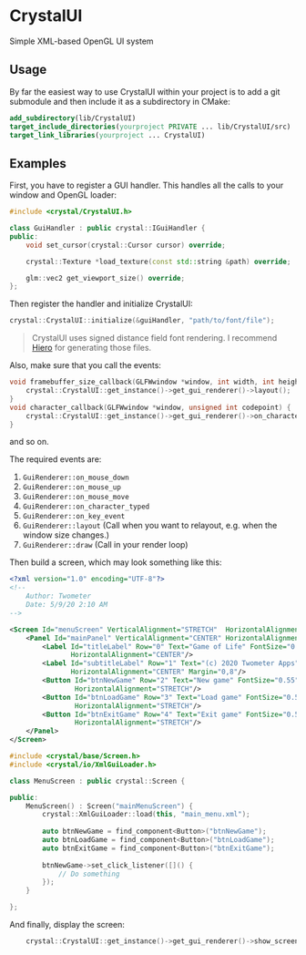 # CrystalUI
Simple XML-based OpenGL UI system

## Usage
By far the easiest way to use CrystalUI within your project is to add a git submodule and then 
include it as a subdirectory in CMake:

```cmake
add_subdirectory(lib/CrystalUI)
target_include_directories(yourproject PRIVATE ... lib/CrystalUI/src)
target_link_libraries(yourproject ... CrystalUI)
```

## Examples
First, you have to register a GUI handler. This handles all the calls to your window and OpenGL loader:
```cpp
#include <crystal/CrystalUI.h>

class GuiHandler : public crystal::IGuiHandler {
public:
    void set_cursor(crystal::Cursor cursor) override;

    crystal::Texture *load_texture(const std::string &path) override;

    glm::vec2 get_viewport_size() override;
};
```

Then register the handler and initialize CrystalUI:
```cpp
crystal::CrystalUI::initialize(&guiHandler, "path/to/font/file");
```

> CrystalUI uses signed distance field font rendering. I recommend [Hiero](https://libgdx.badlogicgames.com/tools.html) for generating those files.

Also, make sure that you call the events:
```cpp
void framebuffer_size_callback(GLFWwindow *window, int width, int height) {
    crystal::CrystalUI::get_instance()->get_gui_renderer()->layout();
}
void character_callback(GLFWwindow *window, unsigned int codepoint) {
    crystal::CrystalUI::get_instance()->get_gui_renderer()->on_character_typed(codepoint);
}
```
and so on.

The required events are:
1. `GuiRenderer::on_mouse_down`
2. `GuiRenderer::on_mouse_up`
3. `GuiRenderer::on_mouse_move`
4. `GuiRenderer::on_character_typed`
5. `GuiRenderer::on_key_event`
6. `GuiRenderer::layout` (Call when you want to relayout, e.g. when the window size changes.)
6. `GuiRenderer::draw`  (Call in your render loop)

Then build a screen, which may look something like this:
```xml
<?xml version="1.0" encoding="UTF-8"?>
<!--
    Author: Twometer
    Date: 5/9/20 2:10 AM
-->

<Screen Id="menuScreen" VerticalAlignment="STRETCH"  HorizontalAlignment="STRETCH">
    <Panel Id="mainPanel" VerticalAlignment="CENTER" HorizontalAlignment="CENTER" Rows="5" Cols="1" Padding="32,16">
        <Label Id="titleLabel" Row="0" Text="Game of Life" FontSize="0.8" VerticalAlignment="CENTER"
               HorizontalAlignment="CENTER"/>
        <Label Id="subtitleLabel" Row="1" Text="(c) 2020 Twometer Apps" FontSize="0.25" VerticalAlignment="CENTER"
               HorizontalAlignment="CENTER" Margin="0,8"/>
        <Button Id="btnNewGame" Row="2" Text="New game" FontSize="0.55" Margin="32,8" Padding="32,0"
                HorizontalAlignment="STRETCH"/>
        <Button Id="btnLoadGame" Row="3" Text="Load game" FontSize="0.55" Margin="32,8" Padding="32,0"
                HorizontalAlignment="STRETCH"/>
        <Button Id="btnExitGame" Row="4" Text="Exit game" FontSize="0.55" Margin="32,8" Padding="32,0"
                HorizontalAlignment="STRETCH"/>
    </Panel>
</Screen>
```

```cpp
#include <crystal/base/Screen.h>
#include <crystal/io/XmlGuiLoader.h>

class MenuScreen : public crystal::Screen {

public:
    MenuScreen() : Screen("mainMenuScreen") {
        crystal::XmlGuiLoader::load(this, "main_menu.xml");
        
        auto btnNewGame = find_component<Button>("btnNewGame");
        auto btnLoadGame = find_component<Button>("btnLoadGame");
        auto btnExitGame = find_component<Button>("btnExitGame");
        
        btnNewGame->set_click_listener([]() {
            // Do something
        });
    }

};
```

And finally, display the screen:
```cpp
    crystal::CrystalUI::get_instance()->get_gui_renderer()->show_screen(new MenuScreen());
```
